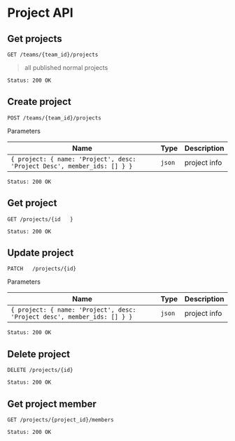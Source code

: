 # Project API

## Get projects

```
GET /teams/{team_id}/projects	
```

>all published normal projects

```
Status: 200 OK
```

## Create project

```
POST /teams/{team_id}/projects
```

Parameters

Name|Type|Description|
--|--|--|
`{ project: { name: 'Project', desc: 'Project Desc', member_ids: [] } }`|`json`| project info

```
Status: 200 OK
```

## Get project

```
GET /projects/{id	}
```

```
Status: 200 OK
```

## Update project

```
PATCH	/projects/{id}	
```

Parameters

Name|Type|Description|
--|--|--|
`{ project: { name: 'Project', desc: 'Project desc', member_ids: [] } }`|`json`| project info

```
Status: 200 OK
```

## Delete project

```
DELETE /projects/{id}
```

```
Status: 200 OK
```

## Get project member

```
GET /projects/{project_id}/members
```

```
Status: 200 OK
```


